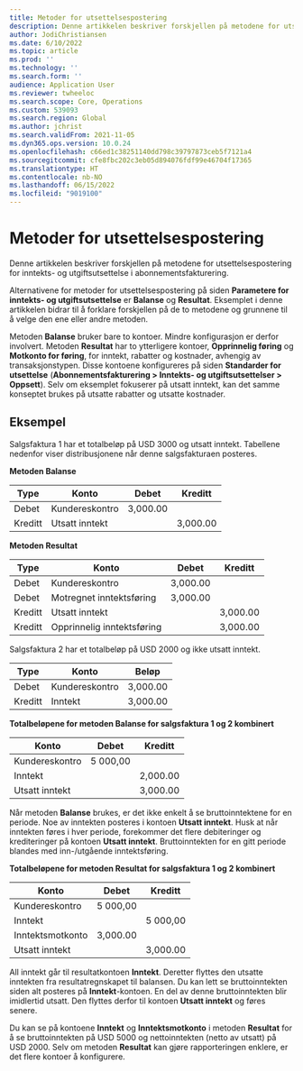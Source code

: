 ```yaml
---
title: Metoder for utsettelsespostering
description: Denne artikkelen beskriver forskjellen på metodene for utsettelsespostering for inntekts- og utgiftsutsettelse i abonnementsfakturering.
author: JodiChristiansen
ms.date: 6/10/2022
ms.topic: article
ms.prod: ''
ms.technology: ''
ms.search.form: ''
audience: Application User
ms.reviewer: twheeloc
ms.search.scope: Core, Operations
ms.custom: 539093
ms.search.region: Global
ms.author: jchrist
ms.search.validFrom: 2021-11-05
ms.dyn365.ops.version: 10.0.24
ms.openlocfilehash: c66ed1c38251140dd798c39797873ceb5f7121a4
ms.sourcegitcommit: cfe8fbc202c3eb05d894076fdf99e46704f17365
ms.translationtype: HT
ms.contentlocale: nb-NO
ms.lasthandoff: 06/15/2022
ms.locfileid: "9019100"
---
```

# <a name="deferral-posting-methods"></a>Metoder for utsettelsespostering

Denne artikkelen beskriver forskjellen på metodene for utsettelsespostering for inntekts- og utgiftsutsettelse i abonnementsfakturering.

Alternativene for metoder for utsettelsespostering på siden **Parametere for inntekts- og utgiftsutsettelse** er **Balanse** og **Resultat**. Eksemplet i denne artikkelen bidrar til å forklare forskjellen på de to metodene og grunnene til å velge den ene eller andre metoden.

Metoden **Balanse** bruker bare to kontoer. Mindre konfigurasjon er derfor involvert. Metoden **Resultat** har to ytterligere kontoer, **Opprinnelig føring** og **Motkonto for føring**, for inntekt, rabatter og kostnader, avhengig av transaksjonstypen. Disse kontoene konfigureres på siden **Standarder for utsettelse** (**Abonnementsfakturering \> Inntekts- og utgiftsutsettelser \> Oppsett**). Selv om eksemplet fokuserer på utsatt inntekt, kan det samme konseptet brukes på utsatte rabatter og utsatte kostnader.

## <a name="example"></a>Eksempel

Salgsfaktura 1 har et totalbeløp på USD 3000 og utsatt inntekt. Tabellene nedenfor viser distribusjonene når denne salgsfakturaen posteres.

**Metoden Balanse**

| Type | Konto | Debet | Kreditt|
|---|---|---|---|
| Debet | Kundereskontro | 3,000.00 | |
| Kreditt | Utsatt inntekt | | 3,000.00 |

**Metoden Resultat**

| Type | Konto | Debet | Kreditt |
|---|---|---|---|
| Debet | Kundereskontro | 3,000.00 | |
| Debet | Motregnet inntektsføring | 3,000.00 | |
| Kreditt | Utsatt inntekt | | 3,000.00 |
| Kreditt | Opprinnelig inntektsføring | | 3,000.00 |

Salgsfaktura 2 har et totalbeløp på USD 2000 og ikke utsatt inntekt.

| Type | Konto | Beløp |
|---|---|---|
| Debet | Kundereskontro | 3,000.00 |
| Kreditt | Inntekt | 3,000.00 |

**Totalbeløpene for metoden Balanse for salgsfaktura 1 og 2 kombinert**

| Konto | Debet | Kreditt |
|---|---|---|
| Kundereskontro | 5 000,00 | |
| Inntekt | | 2,000.00 |
| Utsatt inntekt | | 3,000.00 |

Når metoden **Balanse** brukes, er det ikke enkelt å se bruttoinntektene for en periode. Noe av inntekten posteres i kontoen **Utsatt inntekt**. Husk at når inntekten føres i hver periode, forekommer det flere debiteringer og krediteringer på kontoen **Utsatt inntekt**. Bruttoinntekten for en gitt periode blandes med inn-/utgående inntektsføring.

**Totalbeløpene for metoden Resultat for salgsfaktura 1 og 2 kombinert**

| Konto | Debet | Kreditt |
|---|---|---|
| Kundereskontro | 5 000,00 | |
| Inntekt | | 5 000,00 |
| Inntektsmotkonto | 3,000.00 | |
| Utsatt inntekt | | 3,000.00 |

All inntekt går til resultatkontoen **Inntekt**. Deretter flyttes den utsatte inntekten fra resultatregnskapet til balansen. Du kan lett se bruttoinntekten siden alt posteres på **Inntekt**-kontoen. En del av denne bruttoinntekten blir imidlertid utsatt. Den flyttes derfor til kontoen **Utsatt inntekt** og føres senere.

Du kan se på kontoene **Inntekt** og **Inntektsmotkonto** i metoden **Resultat** for å se bruttoinntekten på USD 5000 og nettoinntekten (netto av utsatt) på USD 2000. Selv om metoden **Resultat** kan gjøre rapporteringen enklere, er det flere kontoer å konfigurere.
